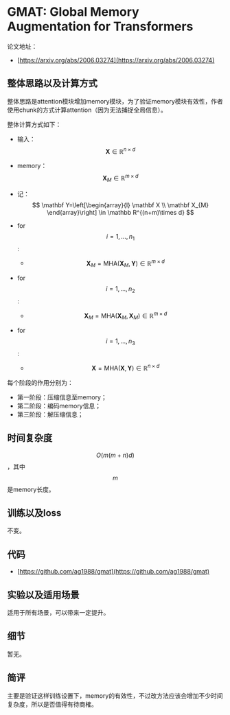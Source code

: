 # GMAT: Global Memory Augmentation for Transformers

论文地址：

- [https://arxiv.org/abs/2006.03274](https://arxiv.org/abs/2006.03274)



## 整体思路以及计算方式

整体思路是attention模块增加memory模块，为了验证memory模块有效性，作者使用chunk的方式计算attention（因为无法捕捉全局信息）。

整体计算方式如下：

- 输入：$$\mathbf X\in \mathbb R^{n\times d}$$

- memory：$$\mathbf X_M\in \mathbb R^{m\times d}$$

- 记：
  $$
  \mathbf Y=\left[\begin{array}{l}
  \mathbf X \\
  \mathbf X_{M}
  \end{array}\right] \in \mathbb R^{(n+m)\times d}
  $$

- for $$i=1,\ldots, n_1$$:

  - $$\mathbf X_M=\mathrm{MHA}(\mathbf X_M, \mathbf Y)\in \mathbb R^{m\times d}$$

- for $$i=1,\ldots,n_2$$:

  - $$\mathbf X_M=\mathrm{MHA}(\mathbf X_M, \mathbf X_M)\in \mathbb R^{m\times d}$$

- for $$i=1,\ldots,n_3$$:

  - $$\mathbf X=\mathrm{MHA}(\mathbf X, \mathbf Y)\in \mathbb R^{n\times d}$$

每个阶段的作用分别为：

- 第一阶段：压缩信息至memory；
- 第二阶段：编码memory信息；
- 第三阶段：解压缩信息；



## 时间复杂度

$$O(m(m+n )d)$$，其中$$m$$是memory长度。



## 训练以及loss

不变。



## 代码

- [https://github.com/ag1988/gmat](https://github.com/ag1988/gmat)



## 实验以及适用场景

适用于所有场景，可以带来一定提升。



## 细节

暂无。



## 简评

主要是验证这样训练设置下，memory的有效性，不过改方法应该会增加不少时间复杂度，所以是否值得有待商榷。